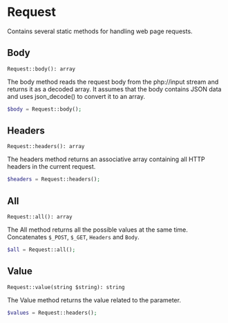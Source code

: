 # Request

Contains several static methods for handling web page requests.

## Body

`Request::body(): array`

The body method reads the request body from the php://input stream and returns it as a decoded array.
It assumes that the body contains JSON data and uses json_decode() to convert it to an array.

```php
$body = Request::body();
```

## Headers

`Request::headers(): array`

The headers method returns an associative array containing all HTTP headers in the current request.

```php
$headers = Request::headers();
```

## All

`Request::all(): array`

The All method returns all the possible values at the same time. Concatenates `$_POST`, `$_GET`, `Headers` and `Body`.

```php
$all = Request::all();
```

## Value

`Request::value(string $string): string`

The Value method returns the value related to the parameter.

```php
$values = Request::headers();
```
